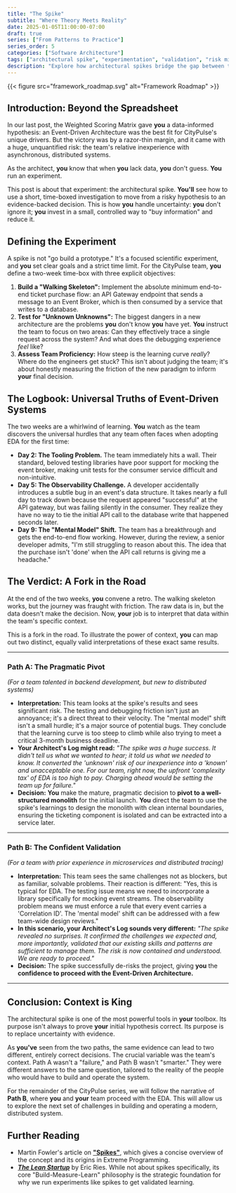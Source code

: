 ```yaml
---
title: "The Spike"
subtitle: "Where Theory Meets Reality"
date: 2025-01-05T11:00:00-07:00
draft: true
series: ["From Patterns to Practice"]
series_order: 5
categories: ["Software Architecture"]
tags: ["architectural spike", "experimentation", "validation", "risk mitigation", "team proficiency", "event-driven architecture", "pragmatism"]
description: "Explore how architectural spikes bridge the gap between theoretical decisions and real-world implementation, validating hypotheses and assessing team readiness for complex architectural styles."
---
```


{{< figure src="framework_roadmap.svg" alt="Framework Roadmap" >}}

## Introduction: Beyond the Spreadsheet

In our last post, the Weighted Scoring Matrix gave **you** a data-informed hypothesis: an Event-Driven Architecture was the best fit for CityPulse's unique drivers. But the victory was by a razor-thin margin, and it came with a huge, unquantified risk: the team's relative inexperience with asynchronous, distributed systems.

As the architect, **you** know that when **you** lack data, **you** don't guess. **You** run an experiment.

This post is about that experiment: the architectural spike. **You'll** see how to use a short, time-boxed investigation to move from a risky hypothesis to an evidence-backed decision. This is how **you** handle uncertainty: **you** don't ignore it; **you** invest in a small, controlled way to "buy information" and reduce it.

## Defining the Experiment

A spike is not "go build a prototype." It's a focused scientific experiment, and **you** set clear goals and a strict time limit. For the CityPulse team, **you** define a two-week time-box with three explicit objectives:

1. **Build a "Walking Skeleton":** Implement the absolute minimum end-to-end ticket purchase flow: an API Gateway endpoint that sends a message to an Event Broker, which is then consumed by a service that writes to a database.
2. **Test for "Unknown Unknowns":** The biggest dangers in a new architecture are the problems **you** don't know **you** have yet. **You** instruct the team to focus on two areas: Can they effectively trace a single request across the system? And what does the debugging experience *feel* like?
3. **Assess Team Proficiency:** How steep is the learning curve *really*? Where do the engineers get stuck? This isn't about judging the team; it's about honestly measuring the friction of the new paradigm to inform **your** final decision.

## The Logbook: Universal Truths of Event-Driven Systems

The two weeks are a whirlwind of learning. **You** watch as the team discovers the universal hurdles that any team often faces when adopting EDA for the first time:

* **Day 2: The Tooling Problem.** The team immediately hits a wall. Their standard, beloved testing libraries have poor support for mocking the event broker, making unit tests for the consumer service difficult and non-intuitive.
* **Day 5: The Observability Challenge.** A developer accidentally introduces a subtle bug in an event's data structure. It takes nearly a full day to track down because the request appeared "successful" at the API gateway, but was failing silently in the consumer. They realize they have no way to tie the initial API call to the database write that happened seconds later.
* **Day 9: The "Mental Model" Shift.** The team has a breakthrough and gets the end-to-end flow working. However, during the review, a senior developer admits, "I'm still struggling to reason about this. The idea that the purchase isn't 'done' when the API call returns is giving me a headache."

## The Verdict: A Fork in the Road

At the end of the two weeks, **you** convene a retro. The walking skeleton works, but the journey was fraught with friction. The raw data is in, but the data doesn't make the decision. Now, **your** job is to interpret that data within the team's specific context.

This is a fork in the road. To illustrate the power of context, **you** can map out two distinct, equally valid interpretations of these exact same results.

---

### Path A: The Pragmatic Pivot

*(For a team talented in backend development, but new to distributed systems)*

* **Interpretation:** This team looks at the spike's results and sees significant risk. The testing and debugging friction isn't just an annoyance; it's a direct threat to their velocity. The "mental model" shift isn't a small hurdle; it's a major source of potential bugs. They conclude that the learning curve is too steep to climb while also trying to meet a critical 3-month business deadline.
* **Your Architect\'s Log might read:** *"The spike was a huge success. It didn\'t tell us what we wanted to hear; it told us what we needed to know. It converted the \'unknown\' risk of our inexperience into a \'known\' and unacceptable one. For our team, right now, the upfront \'complexity tax\' of EDA is too high to pay. Charging ahead would be setting the team up for failure."*
* **Decision:** **You** make the mature, pragmatic decision to **pivot to a well-structured monolith** for the initial launch. **You** direct the team to use the spike's learnings to design the monolith with clean internal boundaries, ensuring the ticketing component is isolated and can be extracted into a service later.

---

### Path B: The Confident Validation

*(For a team with prior experience in microservices and distributed tracing)*

* **Interpretation:** This team sees the same challenges not as blockers, but as familiar, solvable problems. Their reaction is different: "Yes, this is typical for EDA. The testing issue means we need to incorporate a library specifically for mocking event streams. The observability problem means we must enforce a rule that every event carries a 'Correlation ID'. The 'mental model' shift can be addressed with a few team-wide design reviews."
* **In this scenario, your Architect\'s Log sounds very different:** *\"The spike revealed no surprises. It confirmed the challenges we expected and, more importantly, validated that our existing skills and patterns are sufficient to manage them. The risk is now contained and understood. We are ready to proceed.\"*
* **Decision:** The spike successfully de-risks the project, giving **you** the **confidence to proceed with the Event-Driven Architecture.**

---

## Conclusion: Context is King

The architectural spike is one of the most powerful tools in **your** toolbox. Its purpose isn't always to prove **your** initial hypothesis correct. Its purpose is to replace uncertainty with evidence.

As **you've** seen from the two paths, the same evidence can lead to two different, entirely correct decisions. The crucial variable was the team's context. Path A wasn't a "failure," and Path B wasn't "smarter." They were different answers to the same question, tailored to the reality of the people who would have to build and operate the system.

For the remainder of the CityPulse series, we will follow the narrative of **Path B**, where **you** and **your** team proceed with the EDA. This will allow us to explore the next set of challenges in building and operating a modern, distributed system.

## Further Reading

*   Martin Fowler's article on [**"Spikes"**](https://martinfowler.com/bliki/Spike.html), which gives a concise overview of the concept and its origins in Extreme Programming.
*   [***The Lean Startup***](https://www.theleanstartup.com/principles) by Eric Ries. While not about spikes specifically, its core "Build-Measure-Learn" philosophy is the strategic foundation for why we run experiments like spikes to get validated learning.
